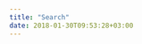 ```yaml
---
title: "Search"
date: 2018-01-30T09:53:28+03:00
---
```


<div>
<script>
  (function() {
    var cx = '002409919305298212193:j4l6d9dar8s';
    var gcse = document.createElement('script');
    gcse.type = 'text/javascript';
    gcse.async = true;
    gcse.src = 'https://cse.google.com/cse.js?cx=' + cx;
    var s = document.getElementsByTagName('script')[0];
    s.parentNode.insertBefore(gcse, s);
  })();
</script>
<gcse:search linktarget="_parent"></gcse:search>
</div>